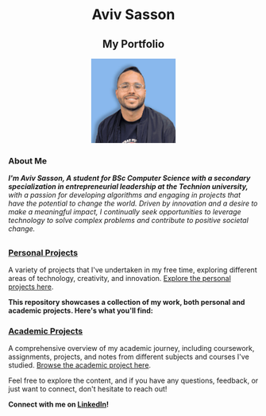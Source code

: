 <h1 align="center" >Aviv Sasson</h1>
<h2 align="center" >My Portfolio</h2>

<p align="center">
<img src="/Other/cropped profile gif for RD.gif" width="170">
</p>

### About Me
***I'm Aviv Sasson, A student for BSc Computer Science with a secondary specialization in entrepreneurial leadership at the Technion university,** with a passion for developing algorithms and engaging in projects that have the potential to change the world. Driven by innovation and a desire to make a meaningful impact, I continually seek opportunities to leverage technology to solve complex problems and contribute to positive societal change.*
<h2 align="center" ></h2>

### [Personal Projects](./Personal%20Projects)
A variety of projects that I've undertaken in my free time, exploring different areas of technology, creativity, and innovation. [Explore the personal projects here](./Personal%20Projects).

**This repository showcases a collection of my work, both personal and academic projects. Here's what you'll find:**
### [Academic Projects](./Academic%20Projects)
A comprehensive overview of my academic journey, including coursework, assignments, projects, and notes from different subjects and courses I've studied. [Browse the academic project here](./Academic%20Projects).

Feel free to explore the content, and if you have any questions, feedback, or just want to connect, don't hesitate to reach out!

**Connect with me on [LinkedIn](https://www.linkedin.com/in/aviv-sasson)!**
 